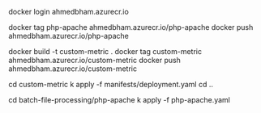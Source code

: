 docker login ahmedbham.azurecr.io

docker tag php-apache ahmedbham.azurecr.io/php-apache
docker push ahmedbham.azurecr.io/php-apache

docker build -t custom-metric .
docker tag custom-metric ahmedbham.azurecr.io/custom-metric
docker push ahmedbham.azurecr.io/custom-metric


cd custom-metric
k apply -f manifests/deployment.yaml
cd ..

cd batch-file-processing/php-apache
k apply -f php-apache.yaml
